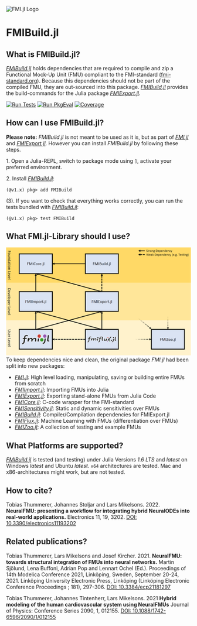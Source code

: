 ![FMI.jl Logo](https://github.com/ThummeTo/FMI.jl/blob/main/logo/dark/fmijl_logo_640_320.png?raw=true "FMI.jl Logo")
# FMIBuild.jl

## What is FMIBuild.jl?
[*FMIBuild.jl*](https://github.com/ThummeTo/FMIBuild.jl) holds dependencies that are required to compile and zip a Functional Mock-Up Unit (FMU) compliant to the FMI-standard ([fmi-standard.org](http://fmi-standard.org/)). Because this dependencies should not be part of the compiled FMU, they are out-sourced into this package.
[*FMIBuild.jl*](https://github.com/ThummeTo/FMIBuild.jl) provides the build-commands for the Julia package [*FMIExport.jl*](https://github.com/ThummeTo/FMIExport.jl).

[![Run Tests](https://github.com/ThummeTo/FMIBuild.jl/actions/workflows/Test.yml/badge.svg)](https://github.com/ThummeTo/FMIBuild.jl/actions/workflows/Test.yml)
[![Run PkgEval](https://github.com/ThummeTo/FMIBuild.jl/actions/workflows/Eval.yml/badge.svg)](https://github.com/ThummeTo/FMIBuild.jl/actions/workflows/Eval.yml)
[![Coverage](https://codecov.io/gh/ThummeTo/FMIBuild.jl/branch/main/graph/badge.svg)](https://codecov.io/gh/ThummeTo/FMIBuild.jl)

## How can I use FMIBuild.jl?

**Please note:** *FMIBuild.jl* is not meant to be used as it is, but as part of [*FMI.jl*](https://github.com/ThummeTo/FMI.jl) and [*FMIExport.jl*](https://github.com/ThummeTo/FMIExport.jl). However you can install *FMIBuild.jl* by following these steps.

1\. Open a Julia-REPL, switch to package mode using `]`, activate your preferred environment.

2\. Install [*FMIBuild.jl*](https://github.com/ThummeTo/FMIBuild.jl):
```julia-repl
(@v1.x) pkg> add FMIBuild
```

(3)\. If you want to check that everything works correctly, you can run the tests bundled with [*FMIBuild.jl*](https://github.com/ThummeTo/FMIBuild.jl):
```julia-repl
(@v1.x) pkg> test FMIBuild
```

## What FMI.jl-Library should I use?
![FMI.jl Family](https://github.com/ThummeTo/FMI.jl/blob/main/docs/src/assets/FMI_JL_family.png?raw=true  "FMI.jl Family")
To keep dependencies nice and clean, the original package *FMI.jl* had been split into new packages:

- [*FMI.jl*](https://github.com/ThummeTo/FMI.jl): High level loading, manipulating, saving or building entire FMUs from scratch
- [*FMIImport.jl*](https://github.com/ThummeTo/FMIImport.jl): Importing FMUs into Julia
- [*FMIExport.jl*](https://github.com/ThummeTo/FMIExport.jl): Exporting stand-alone FMUs from Julia Code
- [*FMICore.jl*](https://github.com/ThummeTo/FMICore.jl): C-code wrapper for the FMI-standard
- [*FMISensitivity.jl*](https://github.com/ThummeTo/FMISensitivity.jl): Static and dynamic sensitivities over FMUs
- [*FMIBuild.jl*](https://github.com/ThummeTo/FMIBuild.jl): Compiler/Compilation dependencies for FMIExport.jl
- [*FMIFlux.jl*](https://github.com/ThummeTo/FMIFlux.jl): Machine Learning with FMUs (differentiation over FMUs)
- [*FMIZoo.jl*](https://github.com/ThummeTo/FMIZoo.jl): A collection of testing and example FMUs

## What Platforms are supported?
[*FMIBuild.jl*](https://github.com/ThummeTo/FMIBuild.jl) is tested (and testing) under Julia Versions *1.6 LTS* and *latest* on Windows *latest* and Ubuntu *latest*. `x64` architectures are tested. Mac and x86-architectures might work, but are not tested.

## How to cite?
Tobias Thummerer, Johannes Stoljar and Lars Mikelsons. 2022. **NeuralFMU: presenting a workflow for integrating hybrid NeuralODEs into real-world applications.** Electronics 11, 19, 3202. [DOI: 10.3390/electronics11193202](https://doi.org/10.3390/electronics11193202)

## Related publications?
Tobias Thummerer, Lars Mikelsons and Josef Kircher. 2021. **NeuralFMU: towards structural integration of FMUs into neural networks.** Martin Sjölund, Lena Buffoni, Adrian Pop and Lennart Ochel (Ed.). Proceedings of 14th Modelica Conference 2021, Linköping, Sweden, September 20-24, 2021. Linköping University Electronic Press, Linköping (Linköping Electronic Conference Proceedings ; 181), 297-306. [DOI: 10.3384/ecp21181297](https://doi.org/10.3384/ecp21181297)

Tobias Thummerer, Johannes Tintenherr, Lars Mikelsons. 2021 **Hybrid modeling of the human cardiovascular system using NeuralFMUs** Journal of Physics: Conference Series 2090, 1, 012155. [DOI: 10.1088/1742-6596/2090/1/012155](https://doi.org/10.1088/1742-6596/2090/1/012155)
